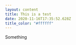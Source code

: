 ```yaml
---
layout: content
title: This is a test
date: 2020-11-16T17:35:52.628Z
title_color: "#ffffff"
---
```

Something